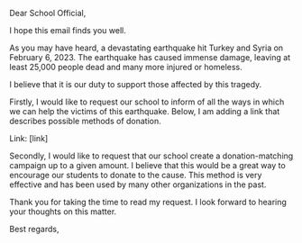 Dear School Official,

I hope this email finds you well.

As you may have heard, a devastating earthquake hit Turkey and Syria on February 6, 2023. The earthquake has caused immense damage, leaving at least 25,000 people dead and many more injured or homeless.

I believe that it is our duty to support those affected by this tragedy.

Firstly, I would like to request our school to inform of all the ways in which we can help the victims of this earthquake. Below, I am adding a link that describes possible methods of donation.

Link: [link]

Secondly, I would like to request that our school create a donation-matching campaign up to a given amount. I believe that this would be a great way to encourage our students to donate to the cause. This method is very effective and has been used by many other organizations in the past.

Thank you for taking the time to read my request. I look forward to hearing your thoughts on this matter.

Best regards,
